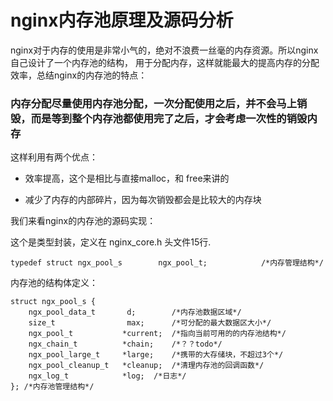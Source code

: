 nginx内存池原理及源码分析
==================================

nginx对于内存的使用是非常小气的，绝对不浪费一丝毫的内存资源。所以nginx自己设计了一个内存池的结构，
用于分配内存，这样就能最大的提高内存的分配效率，总结nginx的内存池的特点：

### 内存分配尽量使用内存池分配，一次分配使用之后，并不会马上销毁，而是等到整个内存池都使用完了之后，才会考虑一次性的销毁内存 ###

这样利用有两个优点：

+ 效率提高，这个是相比与直接malloc，和 free来讲的

+ 减少了内存的内部碎片，因为每次销毁都会是比较大的内存块

我们来看nginx的内存池的源码实现：

这个是类型封装，定义在 nginx_core.h 头文件15行.

```
typedef struct ngx_pool_s        ngx_pool_t;			/*内存管理结构*/
```

内存池的结构体定义：

```
struct ngx_pool_s {
    ngx_pool_data_t       d;    	/*内存池数据区域*/
    size_t                max;  	/*可分配的最大数据区大小*/
    ngx_pool_t           *current;  /*指向当前可用的的内存池结构*/
    ngx_chain_t          *chain;    /*？？todo*/
    ngx_pool_large_t     *large;    /*携带的大存储块，不超过3个*/
    ngx_pool_cleanup_t   *cleanup;	/*清理内存池的回调函数*/
    ngx_log_t            *log;	/*日志*/
}; /*内存池管理结构*/
```

